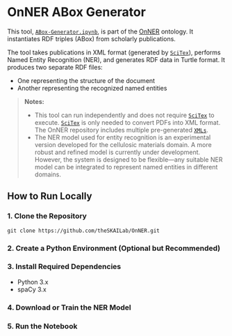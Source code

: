 # OnNER ABox Generator

This tool, [`ABox-Generator.ipynb`](https://github.com/theSKAILab/OnNER/blob/main/evaluation/source/ABox/ABox-Generator.ipynb), is part of the [OnNER](https://github.com/theSKAILab/OnNER) ontology. It instantiates RDF triples (ABox) from scholarly publications.

The tool takes publications in XML format (generated by [`SciTex`](https://github.com/theSKAILab/OnNER/tree/main/evaluation/source/SciTex)), performs Named Entity Recognition (NER), and generates RDF data in Turtle format. It produces two separate RDF files:
- One representing the structure of the document
- Another representing the recognized named entities

> **Notes:** 
> - This tool can run independently and does not require [`SciTex`](https://github.com/theSKAILab/OnNER/tree/main/evaluation/source/SciTex) to execute. [`SciTex`](https://github.com/theSKAILab/OnNER/tree/main/evaluation/source/SciTex) is only needed to convert PDFs into XML format. The OnNER repository includes multiple pre-generated [`XMLs`](https://github.com/theSKAILab/OnNER/tree/main/evaluation/example/input).
> - The NER model used for entity recognition is an experimental version developed for the cellulosic materials domain. A more robust and refined model is currently under development. However, the system is designed to be flexible—any suitable NER model can be integrated to represent named entities in different domains.

## How to Run Locally

### 1. Clone the Repository
```
git clone https://github.com/theSKAILab/OnNER.git
```

### 2. Create a Python Environment (Optional but Recommended)

### 3. Install Required Dependencies
- Python 3.x
- spaCy 3.x

### 4. Download or Train the NER Model

### 5. Run the Notebook